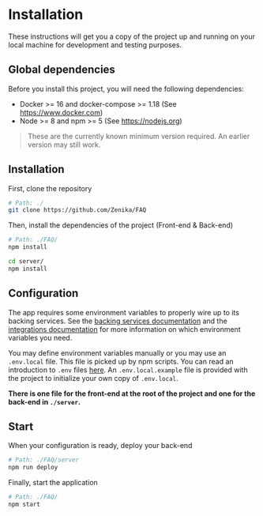 # Installation

These instructions will get you a copy of the project up and running on your local machine for development and testing purposes.

## Global dependencies

Before you install this project, you will need the following dependencies:

* Docker >= 16 and docker-compose >= 1.18 (See https://www.docker.com)
* Node >= 8 and npm >= 5 (See https://nodejs.org)

> These are the currently known minimum version required. An earlier version may still work.

## Installation

First, clone the repository

```bash
# Path: ./
git clone https://github.com/Zenika/FAQ
```

Then, install the dependencies of the project (Front-end & Back-end)

```bash
# Path: ./FAQ/
npm install

cd server/
npm install
```

## Configuration

The app requires some environment variables to properly wire up to its backing services. See the [backing services documentation](/docs/backing_services.md) and the [integrations documentation](/docs/integrations.md) for more information on which environment variables you need.

You may define environment variables manually or you may use an `.env.local` file. This file is picked up by npm scripts. You can read an introduction to `.env` files [here](https://www.npmjs.com/package/dotenv). An `.env.local.example` file is provided with the project to initialize your own copy of `.env.local`.

**There is one file for the front-end at the root of the project and one for the back-end in `./server`.**

## Start

When your configuration is ready, deploy your back-end

```bash
# Path: ./FAQ/server
npm run deploy
```

Finally, start the application

```bash
# Path: ./FAQ/
npm start
```
